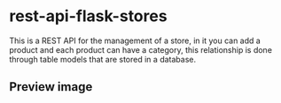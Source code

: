 # rest-api-flask-stores

This is a REST API for the management of a store, in it you can add a product and each product can have a category, this relationship is done through table models that are stored in a database.

## Preview image

[]()
